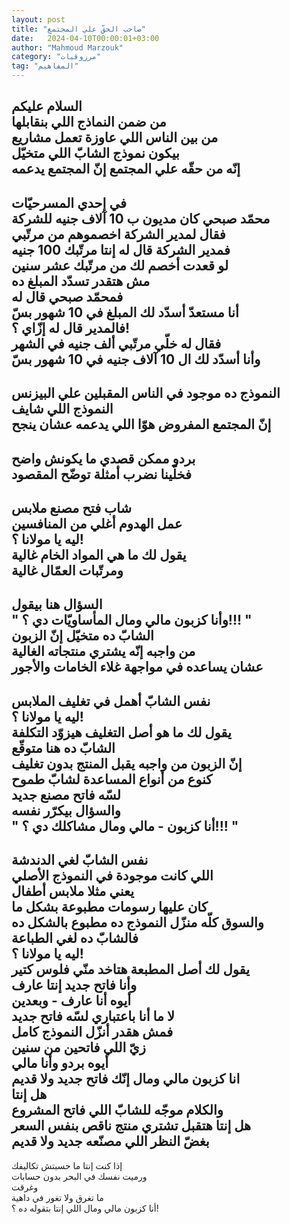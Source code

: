 ```yaml
---
layout: post
title: "صاحب الحقّ علي المجتمع"
date:   2024-04-10T00:00:01+03:00
author: "Mahmoud Marzouk"
category: "مرزوقيات"
tag: "المفاهيم"
---
```



السلام عليكم  
من ضمن النماذج اللي بنقابلها  
من بين الناس اللي عاوزة تعمل مشاريع  
بيكون نموذج الشابّ اللي متخيّل  
إنّه من حقّه علي المجتمع إنّ المجتمع يدعمه  
-  
في إحدي المسرحيّات  
محمّد صبحي كان مديون ب 10 آلاف جنيه للشركة  
فقال لمدير الشركة اخصموهم من مرتّبي  
فمدير الشركة قال له إنتا مرتّبك 100 جنيه  
لو قعدت أخصم لك من مرتّبك عشر سنين  
مش هتقدر تسدّد المبلغ ده  
فمحمّد صبحي قال له  
أنا مستعدّ أسدّد لك المبلغ في 10 شهور بسّ  
فالمدير قال له إزّاي ؟!  
فقال له خلّي مرتّبي ألف جنيه في الشهر  
وأنا أسدّد لك ال 10 آلاف جنيه في 10 شهور بسّ  
-  
النموذج ده موجود في الناس المقبلين علي البيزنس  
النموذج اللي شايف  
إنّ المجتمع المفروض هوّا اللي يدعمه عشان ينجح  
-  
بردو ممكن قصدي ما يكونش واضح  
فخلّينا نضرب أمثلة توضّح المقصود  
-  
شاب فتح مصنع ملابس  
عمل الهدوم أغلي من المنافسين  
ليه يا مولانا ؟!  
يقول لك ما هي المواد الخام غالية  
ومرتّبات العمّال غالية  
-  
السؤال هنا بيقول  
" وأنا كزبون مالي ومال المأساويّات دي ؟!!! "  
الشابّ ده متخيّل إنّ الزبون  
من واجبه إنّه يشتري منتجاته الغالية  
عشان يساعده في مواجهة غلاء الخامات والأجور  
-  
نفس الشابّ أهمل في تغليف الملابس  
ليه يا مولانا ؟!  
يقول لك ما هو أصل التغليف هيزوّد التكلفة  
الشابّ ده هنا متوقّع  
إنّ الزبون من واجبه يقبل المنتج بدون تغليف  
كنوع من أنواع المساعدة لشابّ طموح  
لسّه فاتح مصنع جديد  
والسؤال بيكرّر نفسه  
" أنا كزبون - مالي ومال مشاكلك دي ؟!!! "  
-  
نفس الشابّ لغي الدندشة  
اللي كانت موجودة في النموذج الأصلي  
يعني مثلا ملابس أطفال  
كان عليها رسومات مطبوعة بشكل ما  
والسوق كلّه منزّل النموذج ده مطبوع بالشكل ده  
فالشابّ ده لغي الطباعة  
ليه يا مولانا ؟!  
يقول لك أصل المطبعة هتاخد منّي فلوس كتير  
وأنا فاتح جديد إنتا عارف  
أيوه أنا عارف - وبعدين  
لا ما أنا باعتباري لسّه فاتح جديد  
فمش هقدر أنزّل النموذج كامل  
زيّ اللي فاتحين من سنين  
أيوه بردو وأنا مالي  
انا كزبون مالي ومال إنّك فاتح جديد ولا قديم  
هل إنتا  
والكلام موجّه للشابّ اللي فاتح المشروع  
هل إنتا هتقبل تشتري منتج ناقص بنفس السعر  
بغضّ النظر اللي مصنّعه جديد ولا قديم  
-  
إذا كنت إنتا ما حسبتش تكاليفك  
ورميت نفسك في البحر بدون حسابات  
وغرقت  
ما تغرق ولا تغور في داهية  
أنا كزبون مالي ومال اللي إنتا بتقوله ده ؟!
